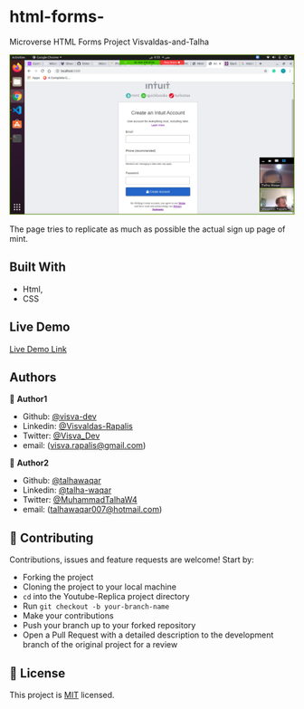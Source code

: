 # html-forms-
Microverse HTML Forms Project Visvaldas-and-Talha

![screenshot](./images/screenshot.png)

The page tries to replicate as much as possible the actual sign up page of mint.

## Built With

- Html,
- CSS

## Live Demo

[Live Demo Link](https://rawcdn.githack.com/talhawaqar/html-forms-/930bab8088a362250c401f7476ada57a4761482a/index.html)

## Authors

👤 **Author1**

- Github: [@visva-dev](https://github.com/visva-dev)
- Linkedin: [@Visvaldas-Rapalis](https://www.linkedin.com/in/visvaldas-rapalis-009797b9/)
- Twitter: [@Visva_Dev](https://twitter.com/Visva_Dev)
- email: (visva.rapalis@gmail.com)

👤 **Author2**

- Github: [@talhawaqar](https://github.com/talhawaqar)
- Linkedin: [@talha-waqar](https://www.linkedin.com/in/talha-waqar-977257145/)
- Twitter: [@MuhammadTalhaW4](https://twitter.com/MuhammadTalhaW4)
- email: (talhawaqar007@hotmail.com)

## 🤝 Contributing

Contributions, issues and feature requests are welcome! Start by:

- Forking the project
- Cloning the project to your local machine
- `cd` into the Youtube-Replica project directory
- Run `git checkout -b your-branch-name`
- Make your contributions
- Push your branch up to your forked repository
- Open a Pull Request with a detailed description to the development branch of the original project for a review

## 📝 License

This project is [MIT](https://opensource.org/licenses/MIT) licensed.

